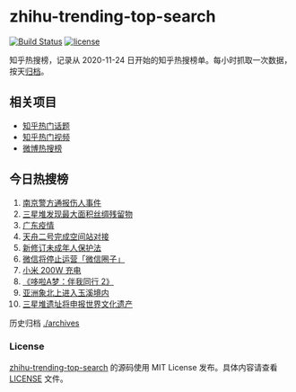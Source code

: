 # zhihu-trending-top-search

[![Build Status](https://github.com/justjavac/zhihu-trending-top-search/workflows/ci/badge.svg?branch=main)](https://github.com/justjavac/zhihu-trending-top-search/actions)
[![license](https://img.shields.io/github/license/justjavac/zhihu-trending-top-search)](https://github.com/justjavac/zhihu-trending-top-search/blob/main/LICENSE)

知乎热搜榜，记录从 2020-11-24 日开始的知乎热搜榜单。每小时抓取一次数据，按天[归档](./archives)。

## 相关项目

- [知乎热门话题](https://github.com/justjavac/zhihu-trending-hot-questions)
- [知乎热门视频](https://github.com/justjavac/zhihu-trending-hot-video)
- [微博热搜榜](https://github.com/justjavac/weibo-trending-hot-search)

## 今日热搜榜

<!-- BEGIN -->
<!-- 最后更新时间 Mon May 31 2021 14:41:44 GMT+0800 (China Standard Time) -->

1. [南京警方通报伤人事件](https://www.zhihu.com/search?q=南京新街口)
2. [三星堆发现最大面积丝绸残留物](https://www.zhihu.com/search?q=三星堆)
3. [广东疫情](https://www.zhihu.com/search?q=广东疫情)
4. [天舟二号完成空间站对接](https://www.zhihu.com/search?q=天舟二号)
5. [新修订未成年人保护法](https://www.zhihu.com/search?q=未成年人保护法)
6. [微信将停止运营「微信圈子」](https://www.zhihu.com/search?q=微信圈子)
7. [小米 200W 充电](https://www.zhihu.com/search?q=小米电池)
8. [《哆啦A梦：伴我同行 2》](https://www.zhihu.com/search?q=哆啦A梦：伴我同行2)
9. [亚洲象北上进入玉溪境内](https://www.zhihu.com/search?q=亚洲象)
10. [三星堆遗址将申报世界文化遗产](https://www.zhihu.com/search?q=三星堆)

<!-- END -->

历史归档 [./archives](./archives)

### License

[zhihu-trending-top-search](https://github.com/justjavac/zhihu-trending-top-search)
的源码使用 MIT License 发布。具体内容请查看 [LICENSE](./LICENSE) 文件。
